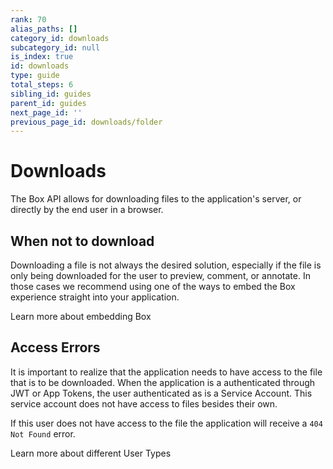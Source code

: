 ```yaml
---
rank: 70
alias_paths: []
category_id: downloads
subcategory_id: null
is_index: true
id: downloads
type: guide
total_steps: 6
sibling_id: guides
parent_id: guides
next_page_id: ''
previous_page_id: downloads/folder
---
```


# Downloads

The Box API allows for downloading files to the application's server, or directly
by the end user in a browser.

## When not to download

Downloading a file is not always the desired solution, especially if the file is
only being downloaded for the user to preview, comment, or annotate. In those
cases we recommend using one of the ways to embed the Box experience straight
into your application.

<CTA to="g://embed/">
Learn more about embedding Box

</CTA>

## Access Errors

It is important to realize that the application needs to have access to the
file that is to be downloaded. When the application is a authenticated through
JWT or App Tokens, the user authenticated as is a Service Account. This service
account does not have access to files besides their own.

If this user does not have access to the file the application will receive a
`404 Not Found` error.

<CTA to="g://authentication/user-types">
Learn more about different User Types

</CTA>
